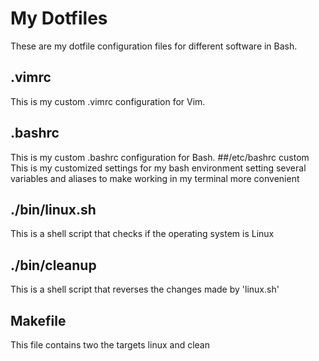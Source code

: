 # My Dotfiles
These are my dotfile configuration files for different software in Bash.
## .vimrc
This is my custom .vimrc configuration for Vim.
## .bashrc
This is my custom .bashrc configuration for Bash.
##/etc/bashrc custom
This is my customized settings for my bash environment setting several variables and aliases to make working in my terminal more convenient
## ./bin/linux.sh
This is a shell script that checks if the operating system is Linux
## ./bin/cleanup
This is a shell script that reverses the changes made by 'linux.sh'
## Makefile
This file contains two the targets linux and clean 
